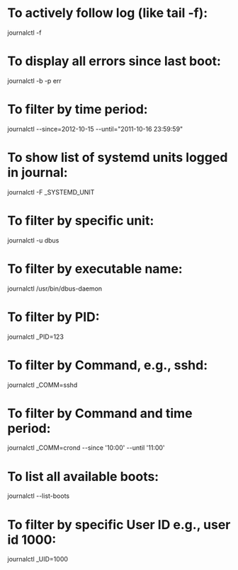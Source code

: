 # To actively follow log (like tail -f):

journalctl -f

# To display all errors since last boot:

journalctl -b -p err

# To filter by time period:

journalctl --since=2012-10-15 --until="2011-10-16 23:59:59"

# To show list of systemd units logged in journal:

journalctl -F \_SYSTEMD_UNIT

# To filter by specific unit:

journalctl -u dbus

# To filter by executable name:

journalctl /usr/bin/dbus-daemon

# To filter by PID:

journalctl \_PID=123

# To filter by Command, e.g., sshd:

journalctl \_COMM=sshd

# To filter by Command and time period:

journalctl \_COMM=crond --since '10:00' --until '11:00'

# To list all available boots:

journalctl --list-boots

# To filter by specific User ID e.g., user id 1000:

journalctl \_UID=1000
